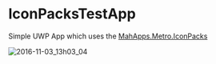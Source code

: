 # IconPacksTestApp
Simple UWP App which uses the [MahApps.Metro.IconPacks](https://github.com/MahApps/MahApps.Metro.IconPacks)

![2016-11-03_13h03_04](https://cloud.githubusercontent.com/assets/658431/19965540/ba4c7c1c-a1c7-11e6-9297-91cafe469efe.png)
